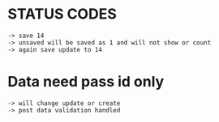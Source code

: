 # STATUS CODES
    -> save 14
    -> unsaved will be saved as 1 and will not show or count
    -> again save update to 14
# Data need pass id only
    -> will change update or create
    -> post data validation handled
    